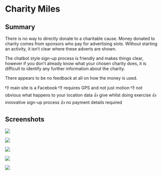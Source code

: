 # Charity Miles

## Summary

There is no way to directly donate to a charitable cause. Money donated to charity comes from sponsors who pay for advertising slots. Without starting an activity, it isn’t clear where these adverts are shown.

The chatbot style sign-up process is friendly and makes things clear, however if you don’t already know what your chosen charity does, it is difficult to identify any further information about the charity.

There appears to be no feedback at all on how the money is used.

👎 main site is a Facebook
👎 requires GPS and not just motion
👎 not obvious what happens to your location data
👍 give whilst doing exercise
👍  innovative sign-up process
👍 no payment details required

## Screenshots

![](./img/CharityMiles_001.png)

![](./img/CharityMiles_002.png)

![](./img/CharityMiles_003.png)

![](./img/CharityMiles_004.png)

![](./img/CharityMiles_005.png)
